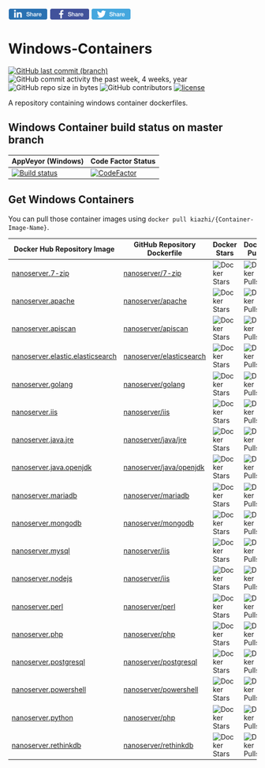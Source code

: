 [![Linkedin Share](/assets/social/Linkedin-Share-Button-80x22.png)](https://www.linkedin.com/shareArticle?mini=true&url=https://github.com/kiazhi/Windows-Containers&title=Windows-Containers%20Community%20on%20GitHub&summary=My%20favorite%20Windows-Container%20Dockerfile%20Repository) [![Facebook Share](/assets/social/Facebook-Share-Button-80x22.png)](https://www.facebook.com/sharer/sharer.php?u=https%3A//github.com/kiazhi/Windows-Containers) [![Twitter Tweet](/assets/social/Twitter-Share-Button-80x22.png)](https://twitter.com/intent/tweet?text=Check+out+this+%23Windows-Containers+%23Docker+repository+at+%23GitHub.+https%3A%2F%2Fgithub.com%2Fkiazhi%2FWindows-Containers)

# Windows-Containers

[![GitHub last commit (branch)](https://img.shields.io/github/last-commit/kiazhi/Windows-Containers.svg)](https://github.com/kiazhi/Windows-Containers/commits/master)
![GitHub commit activity the past week, 4 weeks, year](https://img.shields.io/github/commit-activity/y/kiazhi/Windows-Containers.svg)
![GitHub repo size in bytes](https://img.shields.io/github/repo-size/kiazhi/Windows-Containers.svg)
![GitHub contributors](https://img.shields.io/github/contributors/kiazhi/Windows-Containers.svg)
[![license](https://img.shields.io/github/license/kiazhi/Windows-Containers.svg)](\LICENSE.md)

A repository containing windows container dockerfiles.

## Windows Container build status on master branch

| AppVeyor (Windows) | Code Factor Status |
| - | - |
| [![Build status](https://ci.appveyor.com/api/projects/status/qm2ivso20c7fup2u/branch/master?svg=true)](https://ci.appveyor.com/project/kiazhi/Windows-Containers/branch/master) | [![CodeFactor](https://www.codefactor.io/repository/github/kiazhi/windows-containers/badge)](https://www.codefactor.io/repository/github/kiazhi/windows-containers) |

## Get Windows Containers

You can pull those container images using `docker pull kiazhi/{Container-Image-Name}`.

| Docker Hub Repository Image | GitHub Repository Dockerfile | Docker Stars | Docker Pulls |
| - | - | - | - |
| [nanoserver.7-zip](https://hub.docker.com/r/kiazhi/nanoserver.7-zip/) | [nanoserver/7-zip](/dockerfiles/nanoserver/7-zip) | ![Docker Stars](https://img.shields.io/docker/stars/kiazhi/nanoserver.7-zip.svg) | ![Docker Pulls](https://img.shields.io/docker/pulls/kiazhi/nanoserver.7-zip.svg) |
| [nanoserver.apache](https://hub.docker.com/r/kiazhi/nanoserver.apache/) | [nanoserver/apache](/dockerfiles/nanoserver/apache) | ![Docker Stars](https://img.shields.io/docker/stars/kiazhi/nanoserver.apache.svg) | ![Docker Pulls](https://img.shields.io/docker/pulls/kiazhi/nanoserver.apache.svg) |
| [nanoserver.apiscan](https://hub.docker.com/r/kiazhi/nanoserver.apiscan/) | [nanoserver/apiscan](/dockerfiles/nanoserver/apiscan) | ![Docker Stars](https://img.shields.io/docker/stars/kiazhi/nanoserver.apiscan.svg) | ![Docker Pulls](https://img.shields.io/docker/pulls/kiazhi/nanoserver.apiscan.svg) |
| [nanoserver.elastic.elasticsearch](https://hub.docker.com/r/kiazhi/nanoserver.elastic.elasticsearch/) | [nanoserver/elasticsearch](/dockerfiles/nanoserver/elasticsearch) | ![Docker Stars](https://img.shields.io/docker/stars/kiazhi/nanoserver.elastic.elasticsearch.svg) | ![Docker Pulls](https://img.shields.io/docker/pulls/kiazhi/nanoserver.elastic.elasticsearch.svg) |
| [nanoserver.golang](https://hub.docker.com/r/kiazhi/nanoserver.golang/) | [nanoserver/golang](/dockerfiles/nanoserver/golang) | ![Docker Stars](https://img.shields.io/docker/stars/kiazhi/nanoserver.golang.svg) | ![Docker Pulls](https://img.shields.io/docker/pulls/kiazhi/nanoserver.golang.svg) |
| [nanoserver.iis](https://hub.docker.com/r/kiazhi/nanoserver.iis/) | [nanoserver/iis](/dockerfiles/nanoserver/iis) | ![Docker Stars](https://img.shields.io/docker/stars/kiazhi/nanoserver.iis.svg) | ![Docker Pulls](https://img.shields.io/docker/pulls/kiazhi/nanoserver.iis.svg) |
| [nanoserver.java.jre](https://hub.docker.com/r/kiazhi/nanoserver.java.jre/) | [nanoserver/java/jre](/dockerfiles/nanoserver/java/jre) | ![Docker Stars](https://img.shields.io/docker/stars/kiazhi/nanoserver.java.jre.svg) | ![Docker Pulls](https://img.shields.io/docker/pulls/kiazhi/nanoserver.java.jre.svg) |
| [nanoserver.java.openjdk](https://hub.docker.com/r/kiazhi/nanoserver.java.openjdk/) | [nanoserver/java/openjdk](/dockerfiles/nanoserver/java/openjdk) | ![Docker Stars](https://img.shields.io/docker/stars/kiazhi/nanoserver.java.openjdk.svg) | ![Docker Pulls](https://img.shields.io/docker/pulls/kiazhi/nanoserver.java.openjdk.svg) |
| [nanoserver.mariadb](https://hub.docker.com/r/kiazhi/nanoserver.mariadb/) | [nanoserver/mariadb](/dockerfiles/nanoserver/mariadb) | ![Docker Stars](https://img.shields.io/docker/stars/kiazhi/nanoserver.mariadb.svg) | ![Docker Pulls](https://img.shields.io/docker/pulls/kiazhi/nanoserver.mariadb.svg) |
| [nanoserver.mongodb](https://hub.docker.com/r/kiazhi/nanoserver.mongodb/) | [nanoserver/mongodb](/dockerfiles/nanoserver/mongodb) | ![Docker Stars](https://img.shields.io/docker/stars/kiazhi/nanoserver.mongodb.svg) | ![Docker Pulls](https://img.shields.io/docker/pulls/kiazhi/nanoserver.mongodb.svg) |
| [nanoserver.mysql](https://hub.docker.com/r/kiazhi/nanoserver.mysql/) | [nanoserver/iis](/dockerfiles/nanoserver/mysql) | ![Docker Stars](https://img.shields.io/docker/stars/kiazhi/nanoserver.mysql.svg) | ![Docker Pulls](https://img.shields.io/docker/pulls/kiazhi/nanoserver.mysql.svg) |
| [nanoserver.nodejs](https://hub.docker.com/r/kiazhi/nanoserver.nodejs/) | [nanoserver/iis](/dockerfiles/nanoserver/nodejs) | ![Docker Stars](https://img.shields.io/docker/stars/kiazhi/nanoserver.nodejs.svg) | ![Docker Pulls](https://img.shields.io/docker/pulls/kiazhi/nanoserver.nodejs.svg) |
| [nanoserver.perl](https://hub.docker.com/r/kiazhi/nanoserver.perl/) | [nanoserver/perl](/dockerfiles/nanoserver/perl) | ![Docker Stars](https://img.shields.io/docker/stars/kiazhi/nanoserver.perl.svg) | ![Docker Pulls](https://img.shields.io/docker/pulls/kiazhi/nanoserver.perl.svg) |
| [nanoserver.php](https://hub.docker.com/r/kiazhi/nanoserver.php/) | [nanoserver/php](/dockerfiles/nanoserver/php) | ![Docker Stars](https://img.shields.io/docker/stars/kiazhi/nanoserver.php.svg) | ![Docker Pulls](https://img.shields.io/docker/pulls/kiazhi/nanoserver.php.svg) |
| [nanoserver.postgresql](https://hub.docker.com/r/kiazhi/nanoserver.postgresql/) | [nanoserver/postgresql](/dockerfiles/nanoserver/postgresql) | ![Docker Stars](https://img.shields.io/docker/stars/kiazhi/nanoserver.postgresql.svg) | ![Docker Pulls](https://img.shields.io/docker/pulls/kiazhi/nanoserver.postgresql.svg) |
| [nanoserver.powershell](https://hub.docker.com/r/kiazhi/nanoserver.powershell/) | [nanoserver/powershell](/dockerfiles/nanoserver/powershell) | ![Docker Stars](https://img.shields.io/docker/stars/kiazhi/nanoserver.powershell.svg) | ![Docker Pulls](https://img.shields.io/docker/pulls/kiazhi/nanoserver.powershell.svg) |
| [nanoserver.python](https://hub.docker.com/r/kiazhi/nanoserver.python/) | [nanoserver/php](/dockerfiles/nanoserver/python) | ![Docker Stars](https://img.shields.io/docker/stars/kiazhi/nanoserver.python.svg) | ![Docker Pulls](https://img.shields.io/docker/pulls/kiazhi/nanoserver.python.svg) |
| [nanoserver.rethinkdb](https://hub.docker.com/r/kiazhi/nanoserver.rethinkdb/) | [nanoserver/rethinkdb](/dockerfiles/nanoserver/rethinkdb) | ![Docker Stars](https://img.shields.io/docker/stars/kiazhi/nanoserver.rethinkdb.svg) | ![Docker Pulls](https://img.shields.io/docker/pulls/kiazhi/nanoserver.rethinkdb.svg) |
